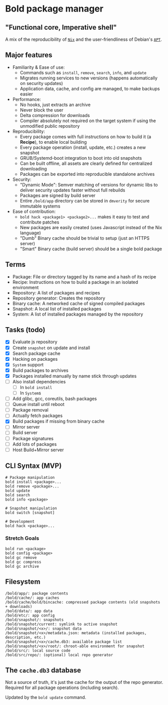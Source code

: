 # Bold package manager

## "Functional core, Imperative shell"

A mix of the reproducibility of [`Nix`](https://nixos.org) and the user-friendliness of Debian's [`APT`](https://en.wikipedia.org/wiki/APT_(software)).

## Major features

- Familiarity & Ease of use:
  - Commands such as `install`, `remove`, `search`, `info`, and `update`
  - Migrates running services to new versions (happens automatically on security updates)
  - Application data, cache, and config are managed, to make backups easier
- Performance:
  - No hooks, just extracts an archive
  - Never block the user
  - Delta compression for downloads
  - Compiler absolutely not required on the target system if using the unmodified public repository
- Reproducibility:
  - Every package comes with full instructions on how to build it (a **Recipe**), to enable local building
  - Every package operation (install, update, etc.) creates a new snapshot
  - GRUB/Systemd-boot integration to boot into old snapshots
  - Can be built offline, all assets are clearly defined for centralized downloading
  - Packages can be exported into reproducible standalone archives
- Security:
  - "Dynamic Mode": Semver matching of versions for dynamic libs to deliver security updates faster without full rebuilds
  - Packages are signed by build server
  - Entire `/bold/app` directory can be stored in `dmverity` for secure immutable systems
- Ease of contribution:
  - `bold hack <package1> <package2>...` makes it easy to test and contribute patches
  - New packages are easily created (uses Javascript instead of the Nix language)
  - "Dumb" Binary cache should be trivial to setup (just an HTTPS server)
  - "Smart" Binary cache (build server) should be a single bold package

## Terms

- Package: File or directory tagged by its name and a hash of its recipe
- Recipe: Instructions on how to build a package in an isolated environment
- Repository: A list of packages and recipes
- Repository generator: Creates the repository
- Binary cache: A networked cache of signed compiled packages
- Snapshot: A local list of installed packages
- System: A list of installed packages managed by the repository

## Tasks (todo)

- [x] Evaluate js repository
- [x] Create `snapshot` on update and install
- [x] Search package cache
- [x] Hacking on packages
- [x] `System` support
- [x] Build packages to archives
- [x] Packages installed manually by name stick through updates
- [ ] Also install dependencies
  - [ ] In `bold install`
  - [ ] In `System`s
- [ ] Add glibc, gcc, coreutils, bash packages
- [ ] Queue install until reboot
- [ ] Package removal
- [ ] Actually fetch packages
- [x] Build packages if missing from binary cache
- [ ] Mirror server
- [ ] Build server
- [ ] Package signatures
- [ ] Add lots of packages
- [ ] Host Build+Mirror server

## CLI Syntax (MVP)

```shell
# Package manipulation
bold install <package>...
bold remove <package>...
bold update
bold search
bold info <package>

# Snapshot manipulation
bold switch [snapshot]

# Development
bold hack <package>...
```

### Stretch Goals

```shell
bold run <package>
bold config <package>
bold gc remove
bold gc compress
bold gc archive
```

## Filesystem

```
/bold/app/: package contents
/bold/cache/: app caches
/bold/cache/bold/bincache: compressed package contents (old snapshots + downloads)
/bold/data/: app data
/bold/etc/: app config
/bold/snapshot/: snapshots
/bold/snapshot/current: symlink to active snapshot
/bold/snapshot/<x>/: snapshot data
/bold/snapshot/<x>/metadata.json: metadata (installed packages, description, etc.)
/bold/snapshot/<x>/cache.db3: available package list
/bold/snapshot/<x>/root/: chroot-able environment for snapshot
/bold/src/: local source code
/bold/src/repo/: (optional) local repo generator
```

## The `cache.db3` database

Not a source of truth, it's just the cache for the output of the repo generator.  
Required for all package operations (including search).

Updated by the `bold update` command.
